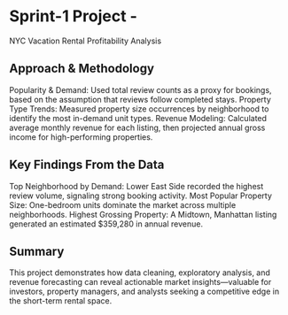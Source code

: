 # Sprint-1 Project - 
NYC Vacation Rental Profitability Analysis

## Approach & Methodology
Popularity & Demand: Used total review counts as a proxy for bookings, based on the assumption that reviews follow completed stays.
Property Type Trends: Measured property size occurrences by neighborhood to identify the most in-demand unit types.
Revenue Modeling: Calculated average monthly revenue for each listing, then projected annual gross income for high-performing properties.

## Key Findings From the Data 
Top Neighborhood by Demand: Lower East Side recorded the highest review volume, signaling strong booking activity.
Most Popular Property Size: One-bedroom units dominate the market across multiple neighborhoods.
Highest Grossing Property: A Midtown, Manhattan listing generated an estimated $359,280 in annual revenue.

## Summary
This project demonstrates how data cleaning, exploratory analysis, and revenue forecasting can reveal actionable market insights—valuable for investors, property managers, and analysts seeking a competitive edge in the short-term rental space.

